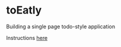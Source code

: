 # toEatly
Building a single page todo-style application

Instructions [here](https://github.com/sf-wdi-21/notes/blob/master/week-03/day-03-crud-express/dawn-to-eatly/readme.md)
